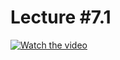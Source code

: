 # Lecture #7.1

[![Watch the video](https://img.youtube.com/vi/TtM1YJ1Z8TA/0.jpg)](https://www.youtube.com/watch?v=TtM1YJ1Z8TA&list=PLoROMvodv4rPzLcXBhbCFt8ahPrQGFSmN&index=23)
